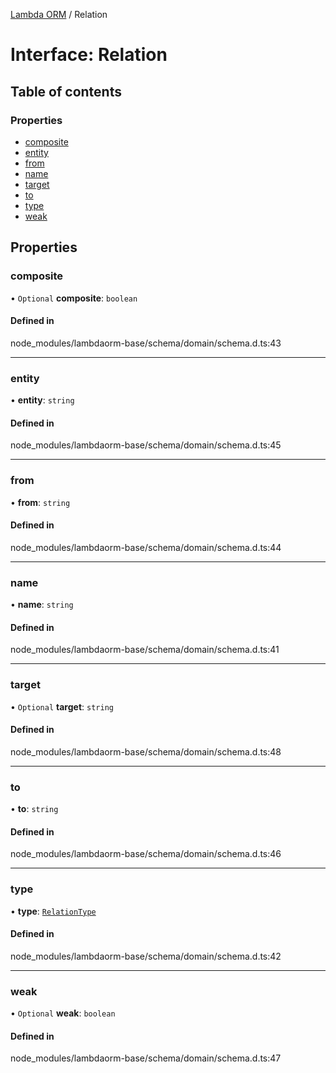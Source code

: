 [Lambda ORM](../README.md) / Relation

# Interface: Relation

## Table of contents

### Properties

- [composite](Relation.md#composite)
- [entity](Relation.md#entity)
- [from](Relation.md#from)
- [name](Relation.md#name)
- [target](Relation.md#target)
- [to](Relation.md#to)
- [type](Relation.md#type)
- [weak](Relation.md#weak)

## Properties

### composite

• `Optional` **composite**: `boolean`

#### Defined in

node_modules/lambdaorm-base/schema/domain/schema.d.ts:43

___

### entity

• **entity**: `string`

#### Defined in

node_modules/lambdaorm-base/schema/domain/schema.d.ts:45

___

### from

• **from**: `string`

#### Defined in

node_modules/lambdaorm-base/schema/domain/schema.d.ts:44

___

### name

• **name**: `string`

#### Defined in

node_modules/lambdaorm-base/schema/domain/schema.d.ts:41

___

### target

• `Optional` **target**: `string`

#### Defined in

node_modules/lambdaorm-base/schema/domain/schema.d.ts:48

___

### to

• **to**: `string`

#### Defined in

node_modules/lambdaorm-base/schema/domain/schema.d.ts:46

___

### type

• **type**: [`RelationType`](../enums/RelationType.md)

#### Defined in

node_modules/lambdaorm-base/schema/domain/schema.d.ts:42

___

### weak

• `Optional` **weak**: `boolean`

#### Defined in

node_modules/lambdaorm-base/schema/domain/schema.d.ts:47
